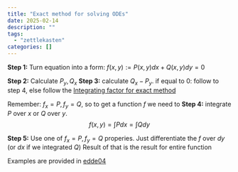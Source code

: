 ```yaml
---
title: "Exact method for solving ODEs"
date: 2025-02-14
description: ""
tags: 
  - "zettlekasten"
categories: []
---
```


**Step 1:** Turn equation into a form: $f(x,y) := P(x,y) dx + Q(x,y) dy = 0$

**Step 2:** Calculate $P_y, Q_x$
**Step 3:** calculate $Q_x-P_y$.
if equal to 0: follow to step 4, else follow the [Integrating factor for exact method](Integrating%20factor%20for%20exact%20method.md)

Remember: $f_x = P, f_y = Q$, so to get a function $f$ we need to
**Step 4:**  integrate $P$ over $x$ or $Q$ over $y$. 
$$f(x,y) = \int{P dx} = \int{Q dy}$$

**Step 5:** Use one of $f_x = P, f_y = Q$ properies.
Just differentiate the $f$ over $dy$ (or $dx$ if we integrated $Q$)
Result of that is the result for entire function

Examples are provided in [edde04](../UNI/y2/EDDE-DifferentialMaths/Lectures/edde04.pdf)
